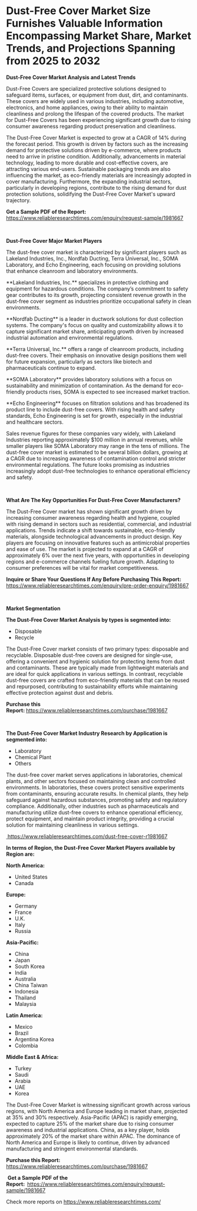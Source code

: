 <p><h1>Dust-Free Cover Market Size Furnishes Valuable Information Encompassing Market Share, Market Trends, and Projections Spanning from 2025 to 2032</h1></p><p><strong>Dust-Free Cover Market Analysis and Latest Trends</strong></p>
<p><p>Dust-Free Covers are specialized protective solutions designed to safeguard items, surfaces, or equipment from dust, dirt, and contaminants. These covers are widely used in various industries, including automotive, electronics, and home appliances, owing to their ability to maintain cleanliness and prolong the lifespan of the covered products. The market for Dust-Free Covers has been experiencing significant growth due to rising consumer awareness regarding product preservation and cleanliness.</p><p>The Dust-Free Cover Market is expected to grow at a CAGR of 14% during the forecast period. This growth is driven by factors such as the increasing demand for protective solutions driven by e-commerce, where products need to arrive in pristine condition. Additionally, advancements in material technology, leading to more durable and cost-effective covers, are attracting various end-users. Sustainable packaging trends are also influencing the market, as eco-friendly materials are increasingly adopted in cover manufacturing. Furthermore, the expanding industrial sectors, particularly in developing regions, contribute to the rising demand for dust protection solutions, solidifying the Dust-Free Cover Market's upward trajectory.</p></p>
<p><strong>Get a Sample PDF of the Report:&nbsp;</strong> <a href="https://www.reliableresearchtimes.com/enquiry/request-sample/1981667?utm_campaign=2284&utm_medium=2&utm_source=Github&utm_content=ia&utm_term=10022025&utm_id=dust-free-cover">https://www.reliableresearchtimes.com/enquiry/request-sample/1981667</a></p>
<p>&nbsp;</p>
<p><strong>Dust-Free Cover Major Market Players</strong></p>
<p><p>The dust-free cover market is characterized by significant players such as Lakeland Industries, Inc., Nordfab Ducting, Terra Universal, Inc., SOMA Laboratory, and Echo Engineering, each focusing on providing solutions that enhance cleanroom and laboratory environments. </p><p>**Lakeland Industries, Inc.** specializes in protective clothing and equipment for hazardous conditions. The company’s commitment to safety gear contributes to its growth, projecting consistent revenue growth in the dust-free cover segment as industries prioritize occupational safety in clean environments.</p><p>**Nordfab Ducting** is a leader in ductwork solutions for dust collection systems. The company's focus on quality and customizability allows it to capture significant market share, anticipating growth driven by increased industrial automation and environmental regulations.</p><p>**Terra Universal, Inc.** offers a range of cleanroom products, including dust-free covers. Their emphasis on innovative design positions them well for future expansion, particularly as sectors like biotech and pharmaceuticals continue to expand.</p><p>**SOMA Laboratory** provides laboratory solutions with a focus on sustainability and minimization of contamination. As the demand for eco-friendly products rises, SOMA is expected to see increased market traction.</p><p>**Echo Engineering** focuses on filtration solutions and has broadened its product line to include dust-free covers. With rising health and safety standards, Echo Engineering is set for growth, especially in the industrial and healthcare sectors.</p><p>Sales revenue figures for these companies vary widely, with Lakeland Industries reporting approximately $100 million in annual revenues, while smaller players like SOMA Laboratory may range in the tens of millions. The dust-free cover market is estimated to be several billion dollars, growing at a CAGR due to increasing awareness of contamination control and stricter environmental regulations. The future looks promising as industries increasingly adopt dust-free technologies to enhance operational efficiency and safety.</p></p>
<p>&nbsp;</p>
<p><strong>What Are The Key Opportunities For Dust-Free Cover Manufacturers?</strong></p>
<p><p>The Dust-Free Cover market has shown significant growth driven by increasing consumer awareness regarding health and hygiene, coupled with rising demand in sectors such as residential, commercial, and industrial applications. Trends indicate a shift towards sustainable, eco-friendly materials, alongside technological advancements in product design. Key players are focusing on innovative features such as antimicrobial properties and ease of use. The market is projected to expand at a CAGR of approximately 6% over the next five years, with opportunities in developing regions and e-commerce channels fueling future growth. Adapting to consumer preferences will be vital for market competitiveness.</p></p>
<p><strong>Inquire or Share Your Questions If Any Before Purchasing This Report:</strong> <a href="https://www.reliableresearchtimes.com/enquiry/pre-order-enquiry/1981667?utm_campaign=2284&utm_medium=2&utm_source=Github&utm_content=ia&utm_term=10022025&utm_id=dust-free-cover">https://www.reliableresearchtimes.com/enquiry/pre-order-enquiry/1981667</a></p>
<p>&nbsp;</p>
<p><strong>Market Segmentation</strong></p>
<p><strong>The Dust-Free Cover Market Analysis by types is segmented into:</strong></p>
<p><ul><li>Disposable</li><li>Recycle</li></ul></p>
<p><p>The Dust-Free Cover market consists of two primary types: disposable and recyclable. Disposable dust-free covers are designed for single-use, offering a convenient and hygienic solution for protecting items from dust and contaminants. These are typically made from lightweight materials and are ideal for quick applications in various settings. In contrast, recyclable dust-free covers are crafted from eco-friendly materials that can be reused and repurposed, contributing to sustainability efforts while maintaining effective protection against dust and debris.</p></p>
<p><strong>Purchase this Report:&nbsp;</strong><a href="https://www.reliableresearchtimes.com/purchase/1981667?utm_campaign=2284&utm_medium=2&utm_source=Github&utm_content=ia&utm_term=10022025&utm_id=dust-free-cover">https://www.reliableresearchtimes.com/purchase/1981667</a></p>
<p>&nbsp;</p>
<p><strong>The Dust-Free Cover Market Industry Research by Application is segmented into:</strong></p>
<p><ul><li>Laboratory</li><li>Chemical Plant</li><li>Others</li></ul></p>
<p><p>The dust-free cover market serves applications in laboratories, chemical plants, and other sectors focused on maintaining clean and controlled environments. In laboratories, these covers protect sensitive experiments from contaminants, ensuring accurate results. In chemical plants, they help safeguard against hazardous substances, promoting safety and regulatory compliance. Additionally, other industries such as pharmaceuticals and manufacturing utilize dust-free covers to enhance operational efficiency, protect equipment, and maintain product integrity, providing a crucial solution for maintaining cleanliness in various settings.</p></p>
<p><a href="https://www.reliableresearchtimes.com/dust-free-cover-r1981667?utm_campaign=2284&utm_medium=2&utm_source=Github&utm_content=ia&utm_term=10022025&utm_id=dust-free-cover">&nbsp;https://www.reliableresearchtimes.com/dust-free-cover-r1981667</a></p>
<p><strong>In terms of Region, the Dust-Free Cover Market Players available by Region are:</strong></p>
<p>
    <p> <strong> North America: </strong>
        <ul>
            <li>United States</li>
            <li>Canada</li>
        </ul>
        </p> 
    <p> <strong> Europe: </strong>
        <ul>
            <li>Germany</li>
            <li>France</li>
            <li>U.K.</li>
            <li>Italy</li>
            <li>Russia</li>
        </ul>
        </p> 
    <p> <strong> Asia-Pacific: </strong>
        <ul>
            <li>China</li>
            <li>Japan</li>
            <li>South Korea</li>
            <li>India</li>
            <li>Australia</li>
            <li>China Taiwan</li>
            <li>Indonesia</li>
            <li>Thailand</li>
            <li>Malaysia</li>
        </ul>
        </p> 
    <p> <strong> Latin America: </strong>
        <ul>
            <li>Mexico</li>
            <li>Brazil</li>
            <li>Argentina Korea</li>
            <li>Colombia</li>
        </ul>
        </p> 
    <p> <strong> Middle East & Africa: </strong>
        <ul>
            <li>Turkey</li>
            <li>Saudi</li>
            <li>Arabia</li>
            <li>UAE</li>
            <li>Korea</li>
        </ul>
    </p>
    </p>
<p><p>The Dust-Free Cover Market is witnessing significant growth across various regions, with North America and Europe leading in market share, projected at 35% and 30% respectively. Asia-Pacific (APAC) is rapidly emerging, expected to capture 25% of the market share due to rising consumer awareness and industrial applications. China, as a key player, holds approximately 20% of the market share within APAC. The dominance of North America and Europe is likely to continue, driven by advanced manufacturing and stringent environmental standards.</p></p>
<p><strong>Purchase this Report: </strong><a href="https://www.reliableresearchtimes.com/purchase/1981667?utm_campaign=2284&utm_medium=2&utm_source=Github&utm_content=ia&utm_term=10022025&utm_id=dust-free-cover">https://www.reliableresearchtimes.com/purchase/1981667</a></p>
<p>&nbsp;<strong>Get a Sample PDF of the Report:&nbsp;&nbsp;</strong><a href="https://www.reliableresearchtimes.com/enquiry/request-sample/1981667?utm_campaign=2284&utm_medium=2&utm_source=Github&utm_content=ia&utm_term=10022025&utm_id=dust-free-cover">https://www.reliableresearchtimes.com/enquiry/request-sample/1981667</a></p>
<p><strong></strong></p>
<p>Check more reports on <a href="https://www.reliableresearchtimes.com/?utm_campaign=2284&utm_medium=2&utm_source=Github&utm_content=ia&utm_term=10022025&utm_id=dust-free-cover">https://www.reliableresearchtimes.com/</a></p>